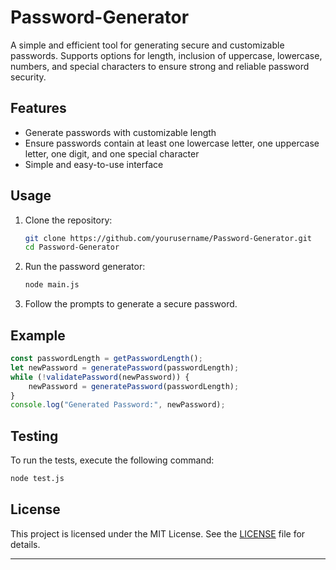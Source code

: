 # Password-Generator

A simple and efficient tool for generating secure and customizable passwords. Supports options for length, inclusion of uppercase, lowercase, numbers, and special characters to ensure strong and reliable password security.

## Features

- Generate passwords with customizable length
- Ensure passwords contain at least one lowercase letter, one uppercase letter, one digit, and one special character
- Simple and easy-to-use interface

## Usage

1. Clone the repository:
    ```sh
    git clone https://github.com/yourusername/Password-Generator.git
    cd Password-Generator
    ```

2. Run the password generator:
    ```sh
    node main.js
    ```

3. Follow the prompts to generate a secure password.

## Example

```javascript
const passwordLength = getPasswordLength();
let newPassword = generatePassword(passwordLength);
while (!validatePassword(newPassword)) {
    newPassword = generatePassword(passwordLength);
}
console.log("Generated Password:", newPassword);
```

## Testing

To run the tests, execute the following command:
```sh
node test.js
```

## License

This project is licensed under the MIT License. See the [LICENSE](LICENSE) file for details.

---